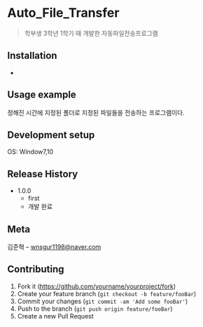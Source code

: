 # Auto_File_Transfer
> 학부생 3학년 1학기 때 개발한 자동파일전송프로그램

## Installation

-

## Usage example

정해진 시간에 지정된 폴더로 지정된 파일들을 전송하는 프로그램이다.

## Development setup

OS: Window7,10

## Release History

* 1.0.0
    * first
    * 개발 완료

## Meta

김준혁 – wnsgur1198@naver.com

## Contributing

1. Fork it (<https://github.com/yourname/yourproject/fork>)
2. Create your feature branch (`git checkout -b feature/fooBar`)
3. Commit your changes (`git commit -am 'Add some fooBar'`)
4. Push to the branch (`git push origin feature/fooBar`)
5. Create a new Pull Request

<!-- Markdown link & img dfn's -->

